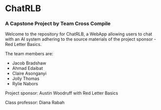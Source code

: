 # ChatRLB 
### A Capstone Project by Team Cross Compile

Welcome to the repository for ChatRLB, a WebApp allowing users to chat with an AI system adhering to the source materials of the project sponsor - Red Letter Basics.

The team members are:
- Jacob Bradshaw
- Ahmad Edaibat 
- Claire Asonganyi
- Jolly Thomas
- Rylie Nabors

Project sponsor: Austin Woodruff with Red Letter Basics

Class professor: Diana Rabah
